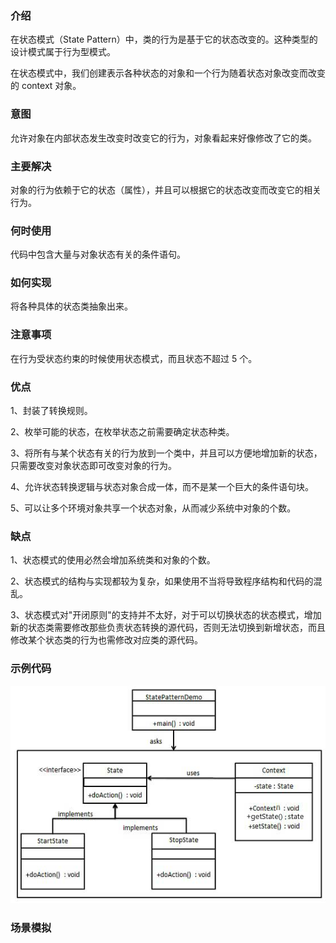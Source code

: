 ### 介绍

在状态模式（State Pattern）中，类的行为是基于它的状态改变的。这种类型的设计模式属于行为型模式。

在状态模式中，我们创建表示各种状态的对象和一个行为随着状态对象改变而改变的 context 对象。

### 意图

允许对象在内部状态发生改变时改变它的行为，对象看起来好像修改了它的类。

### 主要解决

对象的行为依赖于它的状态（属性），并且可以根据它的状态改变而改变它的相关行为。

### 何时使用

代码中包含大量与对象状态有关的条件语句。

### 如何实现

将各种具体的状态类抽象出来。

### 注意事项

在行为受状态约束的时候使用状态模式，而且状态不超过 5 个。

### 优点

1、封装了转换规则。

2、枚举可能的状态，在枚举状态之前需要确定状态种类。

3、将所有与某个状态有关的行为放到一个类中，并且可以方便地增加新的状态，只需要改变对象状态即可改变对象的行为。

4、允许状态转换逻辑与状态对象合成一体，而不是某一个巨大的条件语句块。

5、可以让多个环境对象共享一个状态对象，从而减少系统中对象的个数。

### 缺点

1、状态模式的使用必然会增加系统类和对象的个数。

2、状态模式的结构与实现都较为复杂，如果使用不当将导致程序结构和代码的混乱。

3、状态模式对"开闭原则"的支持并不太好，对于可以切换状态的状态模式，增加新的状态类需要修改那些负责状态转换的源代码，否则无法切换到新增状态，而且修改某个状态类的行为也需修改对应类的源代码。

### 示例代码

![状态模式](../../img/行为型模式/状态模式.png)

### 场景模拟